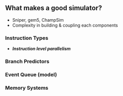 ## What makes a good simulator?
- Sniper, gem5, ChampSim
- Complexity in building & coupling each components


### Instruction Types
- ***Instruction level parallelism***
### Branch Predictors
### Event Queue (model)
### Memory Systems
<!--stackedit_data:
eyJoaXN0b3J5IjpbLTExMTQ4NzM1NzksMjAzMjI1Njc0M119
-->